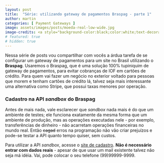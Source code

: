 ```yaml
---
layout: post
title:  "Série: utilizando gateway de pagamentos Braspag - parte 1"
author: martin
categories: [ Payment Gateways ]
image: assets/images/posts/moeda-real-low-wide.jpg
image-credits: <a style="background-color:black;color:white;text-decoration:none;padding:4px 6px;font-family:-apple-system, BlinkMacSystemFont, &quot;San Francisco&quot;, &quot;Helvetica Neue&quot;, Helvetica, Ubuntu, Roboto, Noto, &quot;Segoe UI&quot;, Arial, sans-serif;font-size:12px;font-weight:bold;line-height:1.2;display:inline-block;border-radius:3px" href="https://unsplash.com/@ojsant?utm_medium=referral&amp;utm_campaign=photographer-credit&amp;utm_content=creditBadge" target="_blank" rel="noopener noreferrer" title="Download free do whatever you want high-resolution photos from ORLANDO SANT&#x27;ANNA"><span style="display:inline-block;padding:2px 3px"><svg xmlns="http://www.w3.org/2000/svg" style="height:12px;width:auto;position:relative;vertical-align:middle;top:-2px;fill:white" viewBox="0 0 32 32"><title>unsplash-logo</title><path d="M10 9V0h12v9H10zm12 5h10v18H0V14h10v9h12v-9z"></path></svg></span><span style="display:inline-block;padding:2px 3px">ORLANDO SANT&#x27;ANNA</span></a>
# featured: true
# hidden: true
---
```


Nessa série de posts vou compartilhar com vocês a árdua tarefa de se configurar um gateway de pagamentos para um site no Brasil utilizando o **Braspag**. Usaremos o Braspag, que é uma solução 100% tupiniquim de gateway de pagamentos, para evitar cobranças de IOF em cartões de crédito. Para quem vai fazer um negócio no exterior voltado para pessoas que morem e tenham cartões de crédito lá, talvez seja mais interessante uma alternativa como Stripe, que possui taxas menores por operação.

### Cadastro na API *sandbox* do Braspag
Antes de mais nada, vale esclarecer que *sandbox* nada mais é do que um ambiente de testes; ele funciona exatamente da mesma forma que um ambiente de produção, mas as operações executadas nele - por exemplo, transferências de dinheiro - não acarretam operações financeiras no mundo real. Então ~~cagad~~ erros na programação não vão criar prejuízos e pode-se testar a API quanto tempo quiser, sem custos.

Para utilizar a API *sandbox*, acesse o [site de cadastro](https://cadastrosandbox.braspag.com.br/). **Não é necessário entrar com dados reais** - apesar de que usar um mail existente talvez não seja má idéia. Vai, pode colocar o seu telefone (99)99999-9999.
